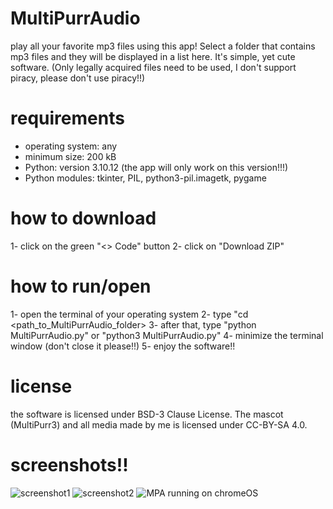 # MultiPurrAudio
play all your favorite mp3 files using this app! Select a folder that contains mp3 files and they will be displayed in a list here. It's simple, yet cute software. (Only legally acquired files need to be used, I don't support piracy, please don't use piracy!!)

# requirements
- operating system: any
- minimum size: 200 kB
- Python: version 3.10.12 (the app will only work on this version!!!)
- Python modules: tkinter, PIL, python3-pil.imagetk, pygame

# how to download
1- click on the green "<> Code" button
2- click on "Download ZIP"

# how to run/open
1- open the terminal of your operating system
2- type "cd <path_to_MultiPurrAudio_folder>
3- after that, type "python MultiPurrAudio.py" or "python3 MultiPurrAudio.py"
4- minimize the terminal window (don't close it please!!)
5- enjoy the software!!

# license
the software is licensed under BSD-3 Clause License. The mascot (MultiPurr3) and all media made by me is licensed under CC-BY-SA 4.0.

# screenshots!!
![screenshot1](https://github.com/01adrianrdgz/MultiPurrAudio/assets/149033599/e046794b-36f6-4528-9ad9-ab4c1000e6d8)
![screenshot2](https://github.com/01adrianrdgz/MultiPurrAudio/assets/149033599/c3d6b8dc-7119-4f46-a267-011d1aa0fefc)
![MPA running on chromeOS](https://github.com/01adrianrdgz/MultiPurrAudio/assets/149033599/3eb13d0a-2f47-4a03-add3-de44002e4c04)
